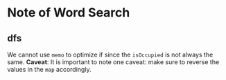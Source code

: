 # Note of Word Search
## dfs

We cannot use `memo` to optimize if since the `isOccupied` is not always the same.
**Caveat**: It is important to note one caveat: make sure to reverse the values in the `map` accordingly.